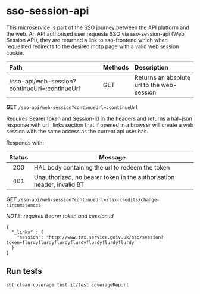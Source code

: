 # sso-session-api

This microservice is part of the SSO journey between the API platform and the web.
An API authorised user requests SSO via sso-session-api (Web Session API), they are returned a link to sso-frontend which when requested redirects to the desired mdtp page with a valid web session cookie.


| Path                                                | Methods | Description                                                                       |
|:----------------------------------------------------|:--------|:----------------------------------------------------------------------------------|
|/sso-api/web-session?continueUrl=:continueUrl        | GET     | Returns an absolute url to the web-session                                        |


**GET** `/sso-api/web-session?continueUrl=:continueUrl`

Requires Bearer token and Session-Id in the headers and returns a hal+json response with url _links section
that if opened in a browser will create a web session with the same access as the current api user has.


Responds with:

| Status   | Message                                                                   |
| :------: |---------------------------------------------------------------------------|
| 200      | HAL body containing the url to redeem the token                           |
| 401      | Unauthorized, no bearer token in the authorisation header, invalid BT     |

**GET** `/sso-api/web-session?continueUrl=/tax-credits/change-circumstances`

_NOTE: requires Bearer token and session id_ 

```
{
  "_links" : {
    "session": "http://www.tax.service.goiv.uk/sso/session?token=flurdyflurdyflurdyflurdyflurdyflurdyflurdy
  }
}
```

## Run tests
```shell
sbt clean coverage test it/test coverageReport 
```
